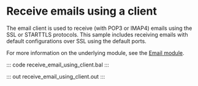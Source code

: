 # Receive emails using a client

The email client is used to receive (with POP3 or IMAP4) emails using the SSL or STARTTLS protocols. This sample includes receiving emails with default configurations over SSL using the default ports.

For more information on the underlying module,  see the [Email module](https://lib.ballerina.io/ballerina/email/latest/).

::: code receive_email_using_client.bal :::

::: out receive_email_using_client.out :::